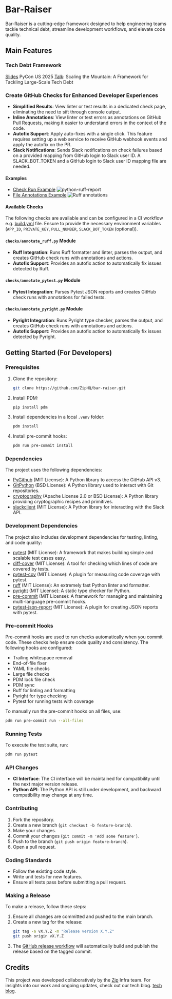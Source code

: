 # Bar-Raiser

Bar-Raiser is a cutting-edge framework designed to help engineering teams tackle technical debt, streamline development workflows, and elevate code quality.

## Main Features

### Tech Debt Framework
[Slides](https://www.slideshare.net/slideshow/pycon-us-2025-scaling-the-mountain_-a-framework-for-tackling-large-scale-tech-debt-pdf/279239073) PyCon US 2025 [Talk](https://us.pycon.org/2025/schedule/presentation/2/): Scaling the Mountain: A Framework for Tackling Large-Scale Tech Debt

### Create GitHub Checks for Enhanced Developer Experiences

- **Simplified Results**: View linter or test results in a dedicated check page, eliminating the need to sift through console output.
- **Inline Annotations**: View linter or test errors as annotations on GitHub Pull Requests, making it easier to understand errors in the context of the code.
- **Autofix Support**: Apply auto-fixes with a single click. This feature requires setting up a web service to receive GitHub webhook events and apply the autofix on the PR.
- **Slack Notifications**: Sends Slack notifications on check failures based on a provided mapping from GitHub login to Slack user ID. A SLACK_BOT_TOKEN and a GitHub login to Slack user ID mapping file are needed.

#### Examples

- [Check Run Example](https://github.com/ZipHQ/bar-raiser/pull/1/checks?check_run_id=33949411572)
  ![python-ruff-report](docs/images/readme/python-ruff-report.png)
- [File Annotations Example](https://github.com/ZipHQ/bar-raiser/pull/1/files)
  ![Ruff annotations](docs/images/readme/ruff_check_annotations.png)

#### Available Checks

The following checks are available and can be configured in a CI workflow e.g. [build.yml](.github/workflows/build.yml) file. Ensure to provide the necessary environment variables (`APP_ID`, `PRIVATE_KEY`, `PULL_NUMBER`, `SLACK_BOT_TOKEN` (optional)).

#### `checks/annotate_ruff.py` Module

- **Ruff Integration**: Runs Ruff formatter and linter, parses the output, and creates GitHub check runs with annotations and actions.
- **Autofix Support**: Provides an autofix action to automatically fix issues detected by Ruff.

#### `checks/annotate_pytest.py` Module

- **Pytest Integration**: Parses Pytest JSON reports and creates GitHub check runs with annotations for failed tests.

#### `checks/annotate_pyright.py` Module

- **Pyright Integration**: Runs Pyright type checker, parses the output, and creates GitHub check runs with annotations and actions.
- **Autofix Support**: Provides an autofix action to automatically fix issues detected by Pyright.

## Getting Started (For Developers)

### Prerequisites

1. Clone the repository:
   ```sh
   git clone https://github.com/ZipHQ/bar-raiser.git
   ```
2. Install PDM:
   ```sh
   pip install pdm
   ```
3. Install dependencies in a local `.venv` folder:
   ```sh
   pdm install
   ```
4. Install pre-commit hooks:
   ```sh
   pdm run pre-commit install
   ```

### Dependencies

The project uses the following dependencies:

- [PyGithub](https://github.com/PyGithub/PyGithub) (MIT License): A Python library to access the GitHub API v3.
- [GitPython](https://github.com/gitpython-developers/GitPython) (BSD License): A Python library used to interact with Git repositories.
- [cryptography](https://github.com/pyca/cryptography) (Apache License 2.0 or BSD License): A Python library providing cryptographic recipes and primitives.
- [slackclient](https://github.com/slackapi/python-slack-sdk) (MIT License): A Python library for interacting with the Slack API.

### Development Dependencies

The project also includes development dependencies for testing, linting, and code quality:

- [pytest](https://github.com/pytest-dev/pytest) (MIT License): A framework that makes building simple and scalable test cases easy.
- [diff-cover](https://github.com/Bachmann1234/diff-cover) (MIT License): A tool for checking which lines of code are covered by tests.
- [pytest-cov](https://github.com/pytest-dev/pytest-cov) (MIT License): A plugin for measuring code coverage with pytest.
- [ruff](https://github.com/charliermarsh/ruff) (MIT License): An extremely fast Python linter and formatter.
- [pyright](https://github.com/microsoft/pyright) (MIT License): A static type checker for Python.
- [pre-commit](https://github.com/pre-commit/pre-commit) (MIT License): A framework for managing and maintaining multi-language pre-commit hooks.
- [pytest-json-report](https://github.com/numirias/pytest-json-report) (MIT License): A plugin for creating JSON reports with pytest.

### Pre-commit Hooks

Pre-commit hooks are used to run checks automatically when you commit code. These checks help ensure code quality and consistency. The following hooks are configured:

- Trailing whitespace removal
- End-of-file fixer
- YAML file checks
- Large file checks
- PDM lock file check
- PDM sync
- Ruff for linting and formatting
- Pyright for type checking
- Pytest for running tests with coverage

To manually run the pre-commit hooks on all files, use:

```sh
pdm run pre-commit run --all-files
```

### Running Tests

To execute the test suite, run:

```sh
pdm run pytest
```

### API Changes

- **CI Interface**: The CI interface will be maintained for compatibility until the next major version release.
- **Python API**: The Python API is still under development, and backward compatibility may change at any time.

### Contributing

1. Fork the repository.
2. Create a new branch (`git checkout -b feature-branch`).
3. Make your changes.
4. Commit your changes (`git commit -m 'Add some feature'`).
5. Push to the branch (`git push origin feature-branch`).
6. Open a pull request.

### Coding Standards

- Follow the existing code style.
- Write unit tests for new features.
- Ensure all tests pass before submitting a pull request.

### Making a Release

To make a release, follow these steps:

1. Ensure all changes are committed and pushed to the main branch.
2. Create a new tag for the release:
   ```sh
   git tag -a vX.Y.Z -m "Release version X.Y.Z"
   git push origin vX.Y.Z
   ```
3. The [GitHub release workflow](https://github.com/ZipHQ/bar-raiser/actions/workflows/release.yml) will automatically build and publish the release based on the tagged commit.

## Credits

This project was developed collaboratively by the [Zip](https://ziphq.com/) Infra team. For insights into our work and ongoing updates, check out our tech blog. [tech blog](https://engineering.ziphq.com/).

